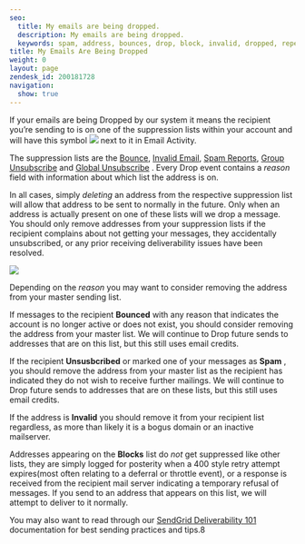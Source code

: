 ```yaml
---
seo:
  title: My emails are being dropped.
  description: My emails are being dropped.
  keywords: spam, address, bounces, drop, block, invalid, dropped, repeat, spam report, unsubscribed, bounced, reporting
title: My Emails Are Being Dropped
weight: 0
layout: page
zendesk_id: 200181728
navigation:
  show: true
---
```


If your emails are being Dropped by our system it means the recipient you’re sending to is on one of the suppression lists within your account and will have this symbol ![]({{root_url}}/images/Screen_Shot_2015-05-20_at_3.06.59_PM.png) next to it in Email Activity.

The suppression lists are the [Bounce](https://app.sendgrid.com/suppressions/bounces), [Invalid Email](https://app.sendgrid.com/suppressions/invalid_emails), [Spam Reports](https://app.sendgrid.com/suppressions/spam_reports), [Group Unsubscribe](https://app.sendgrid.com/suppressions/group_unsubscribes) and [Global Unsubscribe](https://app.sendgrid.com/suppressions/global_unsubscribes) . Every Drop event contains a _reason_ field with information about which list the address is on.

In all cases, simply _deleting_ an address from the respective suppression list will allow that address to be sent to normally in the future. Only when an address is actually present on one of these lists will we drop a message. You should only remove addresses from your suppression lists if the recipient complains about not getting your messages, they accidentally unsubscribed, or any prior receiving deliverability issues have been resolved.

![]({{root_url}}/images/Screen_Shot_2015-05-20_at_3.06.38_PM.png)

Depending on the _reason_ you may want to consider removing the address from your master sending list.

If messages to the recipient **Bounced** with any reason that indicates the account is no longer active or does not exist, you should consider removing the address from your master list. We will continue to Drop future sends to addresses that are on this list, but this still uses email credits.

If the recipient **Unsusbcribed** or marked one of your messages as **Spam** , you should remove the address from your master list as the recipient has indicated they do not wish to receive further mailings. We will continue to Drop future sends to addresses that are on these lists, but this still uses email credits.

If the address is **Invalid** you should remove it from your recipient list regardless, as more than likely it is a bogus domain or an inactive mailserver. 

Addresses appearing on the **Blocks** list do _not_ get suppressed like other lists, they are simply logged for posterity when a 400 style retry attempt expires(most often relating to a deferral or throttle event), or a response is received from the recipient mail server indicating a temporary refusal of messages. If you send to an address that appears on this list, we will attempt to deliver to it normally.

 

You may also want to read through our  [SendGrid Deliverability 101]({{root_url}}/Classroom/Deliver/Delivery_Introduction/email_deliverability_101.html) documentation for best sending practices and tips.8
